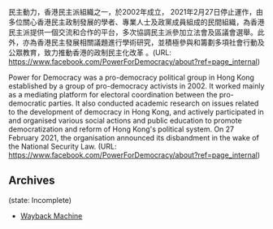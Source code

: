 
民主動力，香港民主派組織之一，於2002年成立， 2021年2月27日停止運作，由多位關心香港民主政制發展的學者、專業人士及政黨成員組成的民間組織，為香港民主派提供一個交流和合作的平台，多次協調民主派參加立法會及區議會選舉。此外，亦為香港民主發展相關議題進行學術研究，並積極參與和籌劃多項社會行動及公眾教育，致力推動香港的政制民主化改革 。(URL: https://www.facebook.com/PowerForDemocracy/about?ref=page_internal)

Power for Democracy was a pro-democracy political group in Hong Kong established by a group of pro-democracy activists in 2002. It worked mainly as a mediating platform for electoral coordination between the pro-democratic parties. It also conducted academic research on issues related to the development of democracy in Hong Kong, and actively participated in and organised various social actions and public education to promote democratization and reform of Hong Kong's political system. On 27 February 2021, the organisation announced its disbandment in the wake of the National Security Law. (URL: https://www.facebook.com/PowerForDemocracy/about?ref=page_internal)


## Archives
(state: Incomplete)

- [Wayback Machine](https://web.archive.org/web/20200826041307/https://www.facebook.com/PowerForDemocracy/about/?ref=page_internal)